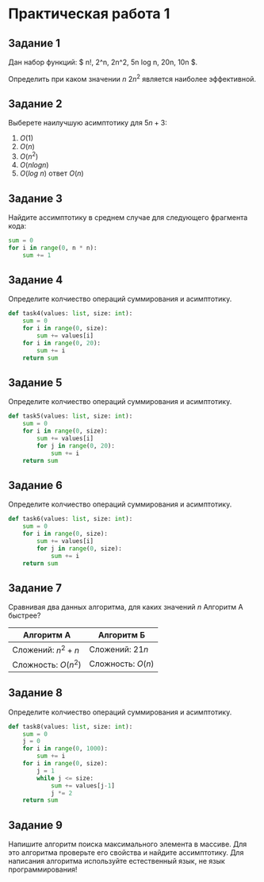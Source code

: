 # Практическая работа 1

## Задание 1

Дан набор функций: $
n!, 2^n, 2n^2, 5n log n, 20n, 10n
$.

Определить при каком значении $n$ $2n^2$ является наиболее эффективной.

## Задание 2
Выберете наилучшую асимптотику для $5n+3$:
1. $O(1)$
1. $O(n)$
1. $O(n^2)$
1. $O(n log n)$
1. $O(log~n)$
   ответ $O(n)$

## Задание 3

Найдите ассимптотику в среднем случае для следующего фрагмента кода:

```python
sum = 0
for i in range(0, n * n):
    sum += 1
```

## Задание 4

Определите колчиество операций суммирования и асимптотику.

```python
def task4(values: list, size: int):
    sum = 0
    for i in range(0, size):
        sum += values[i]
    for i in range(0, 20):
        sum += i
    return sum
```

## Задание 5

Определите колчиество операций суммирования и асимптотику.

```python
def task5(values: list, size: int):
    sum = 0
    for i in range(0, size):
        sum += values[i]
        for j in range(0, 20):
            sum += i
    return sum
```

## Задание 6

Определите колчиество операций суммирования и асимптотику.

```python
def task6(values: list, size: int):
    sum = 0
    for i in range(0, size):
        sum += values[i]
        for j in range(0, size):
            sum += i
    return sum
```

## Задание 7

Сравнивая два данных алгоритма, для каких значений $n$ Алгоритм А быстрее?

Алгоритм А | Алгоритм Б
---|---
Сложений: $n^2+n$ | Сложений: $21n$
Сложность: $O(n^2)$| Сложность: $O(n)$

## Задание 8

Определите колчиество операций суммирования и асимптотику.

```python
def task8(values: list, size: int):
    sum = 0
    j = 0
    for i in range(0, 1000):
        sum += i
    for i in range(0, size):
        j = 1
        while j <= size:
            sum += values[j-1]
            j *= 2
    return sum
```

## Задание 9

Напишите алгоритм поиска максимального элемента в массиве. Для это алгоритма проверьте его свойства и найдите ассимптотику.
Для написания алгоритма используйте естественный язык, не язык программирования!
